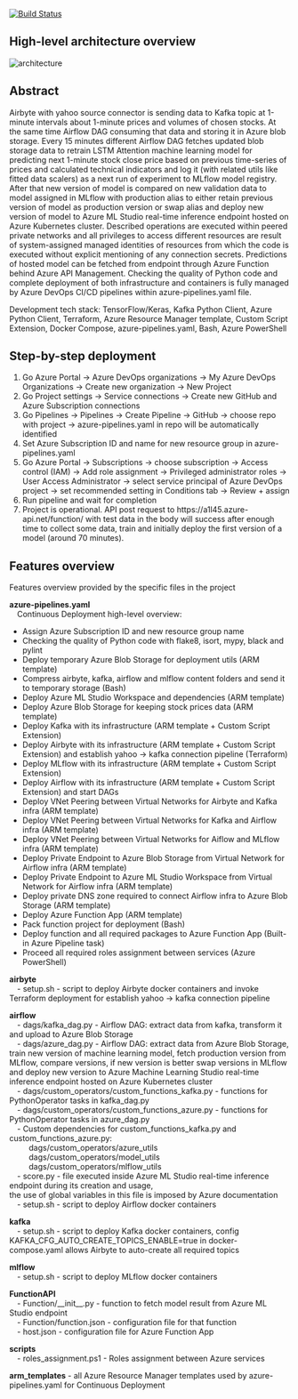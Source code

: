 [![Build Status](https://dev.azure.com/jjuzaszek/LSTM_Attention_redeployment_for_yahoo_stock_data/_apis/build/status%2FJuliuszB12.LSTM_Attention_redeployment_for_yahoo_stock_data?branchName=main)](https://dev.azure.com/jjuzaszek/LSTM_Attention_redeployment_for_yahoo_stock_data/_build/latest?definitionId=20&branchName=main)

## High-level architecture overview
![architecture](https://github.com/JuliuszB12/LSTM_Attention_redeployment_for_yahoo_stock_data/assets/68758875/e71dc045-df45-497d-8fc4-bea09abbfcb2)

## Abstract
Airbyte with yahoo source connector is sending data to Kafka topic at 1-minute intervals about 1-minute prices and volumes of chosen stocks.
At the same time Airflow DAG consuming that data and storing it in Azure blob storage. Every 15 minutes different Airflow DAG fetches updated blob storage data to retrain LSTM Attention machine learning model for predicting next 1-minute stock close price based on previous time-series of prices and calculated technical indicators and log it (with related utils like fitted data scalers) as a next run of experiment to MLflow model registry. After that new version of model is compared on new validation data to model assigned in MLflow with production alias to either retain previous version of model as production version or swap alias and deploy new version of model to Azure ML Studio real-time inference endpoint hosted on Azure Kubernetes cluster. Described operations are executed within peered private networks and all privileges to access different resources are result of system-assigned managed identities of resources from which the code is executed without explicit mentioning of any connection secrets. Predictions of hosted model can be fetched from endpoint through Azure Function behind Azure API Management. Checking the quality of Python code and complete deployment of both infrastructure and containers is fully managed by Azure DevOps CI/CD pipelines within azure-pipelines.yaml file.

Development tech stack: TensorFlow/Keras, Kafka Python Client, Azure Python Client, Terraform, Azure Resource Manager template, Custom Script Extension, Docker Compose, azure-pipelines.yaml, Bash, Azure PowerShell

## Step-by-step deployment
1. Go Azure Portal -> Azure DevOps organizations -> My Azure DevOps Organizations -> Create new organization -> New Project
2. Go Project settings -> Service connections -> Create new GitHub and Azure Subscription connections
3. Go Pipelines -> Pipelines -> Create Pipeline -> GitHub -> choose repo with project -> azure-pipelines.yaml in repo will be automatically identified
4. Set Azure Subscription ID and name for new resource group in azure-pipelines.yaml
5. Go Azure Portal -> Subscriptions -> choose subscription -> Access control (IAM) -> Add role assignment -> Privileged administrator roles -> User Access Administrator -> select service principal of Azure DevOps project -> set recommended setting in Conditions tab -> Review + assign
6. Run pipeline and wait for completion
7. Project is operational. API post request to https://a1l45<resourceGroupName>.azure-api.net/function/ with test data in the body will success after enough time to collect some data, train and initially deploy the first version of a model (around 70 minutes).


## Features overview
Features overview provided by the specific files in the project  
  
**azure-pipelines.yaml**  
&emsp;Continuous Deployment high-level overview:
  - Assign Azure Subscription ID and new resource group name
  - Checking the quality of Python code with flake8, isort, mypy, black and pylint
  - Deploy temporary Azure Blob Storage for deployment utils (ARM template)
  - Compress airbyte, kafka, airflow and mlflow content folders and send it to temporary storage (Bash)
  - Deploy Azure ML Studio Workspace and dependencies (ARM template)
  - Deploy Azure Blob Storage for keeping stock prices data (ARM template)
  - Deploy Kafka with its infrastructure (ARM template + Custom Script Extension)
  - Deploy Airbyte with its infrastructure (ARM template + Custom Script Extension) and establish yahoo -> kafka connection pipeline (Terraform)
  - Deploy MLflow with its infrastructure (ARM template + Custom Script Extension)
  - Deploy Airflow with its infrastructure (ARM template + Custom Script Extension) and start DAGs
  - Deploy VNet Peering between Virtual Networks for Airbyte and Kafka infra (ARM template)
  - Deploy VNet Peering between Virtual Networks for Kafka and Airflow infra (ARM template)
  - Deploy VNet Peering between Virtual Networks for Aiflow and MLflow infra (ARM template)
  - Deploy Private Endpoint to Azure Blob Storage from Virtual Network for Airflow infra (ARM template)
  - Deploy Private Endpoint to Azure ML Studio Workspace from Virtual Network for Airflow infra (ARM template)
  - Deploy private DNS zone required to connect Airflow infra to Azure Blob Storage (ARM template)
  - Deploy Azure Function App (ARM template)
  - Pack function project for deployment (Bash)
  - Deploy function and all required packages to Azure Function App (Built-in Azure Pipeline task)
  - Proceed all required roles assignment between services (Azure PowerShell)

**airbyte**  
&emsp;- setup.sh - script to deploy Airbyte docker containers and invoke Terraform deployment for establish yahoo -> kafka connection pipeline  
  
**airflow**  
&emsp;- dags/kafka_dag.py - Airflow DAG: extract data from kafka, transform it and upload to Azure Blob Storage  
&emsp;- dags/azure_dag.py - Airflow DAG: extract data from Azure Blob Storage, train new version of machine learning model, fetch production version from MLflow, compare versions, if new version is better swap versions in MLflow and deploy new version to Azure Machine Learning Studio real-time inference endpoint hosted on Azure Kubernetes cluster  
&emsp;- dags/custom_operators/custom_functions_kafka.py - functions for PythonOperator tasks in kafka_dag.py  
&emsp;- dags/custom_operators/custom_functions_azure.py - functions for PythonOperator tasks in azure_dag.py  
&emsp;- Custom dependencies for custom_functions_kafka.py and custom_functions_azure.py:  
&emsp;&emsp;&ensp;dags/custom_operators/azure_utils  
&emsp;&emsp;&ensp;dags/custom_operators/model_utils  
&emsp;&emsp;&ensp;dags/custom_operators/mlflow_utils  
&emsp;- score.py - file executed inside Azure ML Studio real-time inference endpoint during its creation and usage,  
the use of global variables in this file is imposed by Azure documentation  
&emsp;- setup.sh - script to deploy Airflow docker containers  
  
**kafka**  
&emsp;- setup.sh - script to deploy Kafka docker containers, config KAFKA_CFG_AUTO_CREATE_TOPICS_ENABLE=true in docker-compose.yaml allows Airbyte to auto-create all required topics  
  
**mlflow**  
&emsp;- setup.sh - script to deploy MLflow docker containers  
  
**FunctionAPI**  
&emsp;- Function/\_\_init\_\_.py - function to fetch model result from Azure ML Studio endpoint  
&emsp;- Function/function.json - configuration file for that function  
&emsp;- host.json - configuration file for Azure Function App  
  
**scripts**  
&emsp;- roles_assignment.ps1 - Roles assignment between Azure services  
  
**arm_templates** - all Azure Resource Manager templates used by azure-pipelines.yaml for Continuous Deployment
